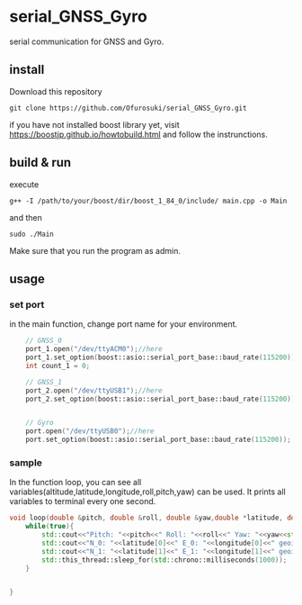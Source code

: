 # serial_GNSS_Gyro
serial communication for GNSS and Gyro.

## install 
Download this repository
```
git clone https://github.com/Ofurosuki/serial_GNSS_Gyro.git
```
if you have not installed boost library yet, visit https://boostjp.github.io/howtobuild.html and follow the instrunctions.

## build & run
execute
```
g++ -I /path/to/your/boost/dir/boost_1_84_0/include/ main.cpp -o Main
```
and then
```
sudo ./Main
```
Make sure that you run the program as admin.

## usage
### set port 
in the main function, change port name for your environment.
```cpp
    // GNSS_0
    port_1.open("/dev/ttyACM0");//here
    port_1.set_option(boost::asio::serial_port_base::baud_rate(115200));
    int count_1 = 0;

    // GNSS_1
    port_2.open("/dev/ttyUSB1");//here 
    port_2.set_option(boost::asio::serial_port_base::baud_rate(115200));


    // Gyro
    port.open("/dev/ttyUSB0");//here
    port.set_option(boost::asio::serial_port_base::baud_rate(115200));
```
### sample
In the function loop, you can see all variables(altitude,latitude,longitude,roll,pitch,yaw) can be used. It prints all variables to terminal every one second.
```cpp
void loop(double &pitch, double &roll, double &yaw,double *latitude, double *longitude, double *altitude){
    while(true){
        std::cout<<"Pitch: "<<pitch<<" Roll: "<<roll<<" Yaw: "<<yaw<<std::endl;
        std::cout<<"N_0: "<<latitude[0]<<" E_0: "<<longitude[0]<<" geoid_0: "<< altitude[0]<<std::endl;
        std::cout<<"N_1: "<<latitude[1]<<" E_1: "<<longitude[1]<<" geoid_1: "<< altitude[1]<<std::endl;
        std::this_thread::sleep_for(std::chrono::milliseconds(1000));
    }


}
```


